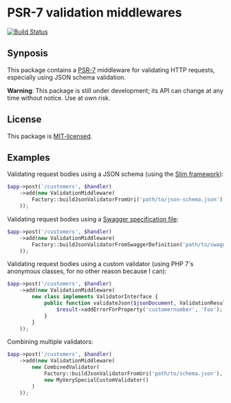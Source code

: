 # PSR-7 validation middlewares

[![Build Status](https://travis-ci.org/mittwald/php-psr7-validation.svg?branch=master)](https://travis-ci.org/mittwald/php-psr7-validation)

## Synposis

This package contains a [PSR-7][psr7] middleware for validating HTTP requests,
especially using JSON schema validation.

**Warning**: This package is still under development; its API can change at any time without notice. Use at own risk.

## License

This package is [MIT-licensed](LICENSE.txt).

## Examples

Validating request bodies using a JSON schema (using the [Slim framework][slim]):

```php
$app->post('/customers', $handler)
    ->add(new ValidationMiddleware(
        Factory::buildJsonValidatorFromUri('path/to/json-schema.json')
    ));
```

Validating request bodies using a [Swagger specification file][swag]:

```php
$app->post('/customers', $handler)
    ->add(new ValidationMiddleware(
        Factory::buildJsonValidatorFromSwaggerDefinition('path/to/swagger.json', 'MyType')
    ));
```

Validating request bodies using a custom validator (using PHP 7's anonymous classes, for no other reason because I can):

```php
$app->post('/customers', $handler)
    ->add(new ValidationMiddleware(
        new class implements ValidatorInterface {
            public function validateJson($jsonDocument, ValidationResult $result) {
                $result->addErrorForProperty('customernumber', 'Foo');
            }
        }
    ));
```

Combining multiple validators:

```php
$app->post('/customers', $handler)
    ->add(new ValidationMiddleware(
        new CombinedValidator(
            Factory::buildJsonValidatorFromUri('path/to/schema.json'),
            new MyVerySpecialCustomValidator()
        )
    ));
```



[slim]: http://www.slimframework.com/
[swag]: http://swagger.io/specification/
[psr7]: http://www.php-fig.org/psr/psr-7/
